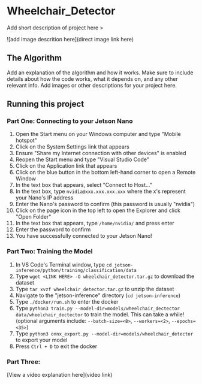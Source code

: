 # Wheelchair_Detector

 Add short description of project here >

![add image descrition here](direct image link here)

## The Algorithm

Add an explanation of the algorithm and how it works. Make sure to include details about how the code works, what it depends on, and any other relevant info. Add images or other descriptions for your project here. 

## Running this project

### Part One: Connecting to your Jetson Nano
1. Open the Start menu on your Windows computer and type "Mobile hotspot"
2. Click on the System Settings link that appears
3. Ensure "Share my Internet connection with other devices" is enabled
4. Reopen the Start menu and type "Visual Studio Code"
5. Click on the Application link that appears
6. Click on the blue button in the bottom left-hand corner to open a Remote Window
7. In the text box that appears, select "Connect to Host..."
8. In the text box, type ```nvidia@xxx.xxx.xxx.xxx``` where the x's represent your Nano's IP address
9. Enter the Nano's password to confirm (this password is usually "nvidia")
10. Click on the page icon in the top left to open the Explorer and click "Open Folder"
12. In the text box that appears, type ```/home/nvidia/``` and press enter
13. Enter the password to confirm
14. You have successfully connected to your Jetson Nano!

### Part Two: Training the Model
1. In VS Code's Terminal window, type ```cd jetson-inference/python/training/classification/data```
2. Type ```wget <LINK HERE> -O wheelchair_detector.tar.gz``` to download the dataset
3. Type ```tar xvzf wheelchair_detector.tar.gz``` to unzip the dataset
4. Navigate to the "jetson-inference" directory (```cd jetson-inference```)
5. Type ```./docker/run.sh``` to enter the docker
6. Type ```python3 train.py --model-dir=models/wheelchair_dectector data/wheelchair_dectector``` to train the model. This can take a while! (optional arguments include: ```--batch-size=<8>```, ```--workers=<2>```, ```--epochs=<35>```)
8. Type ```python3 onnx_export.py --model-dir=models/wheelchair_detector``` to export your model
9. Press ```Ctrl + D``` to exit the docker

### Part Three:

[View a video explanation here](video link)
